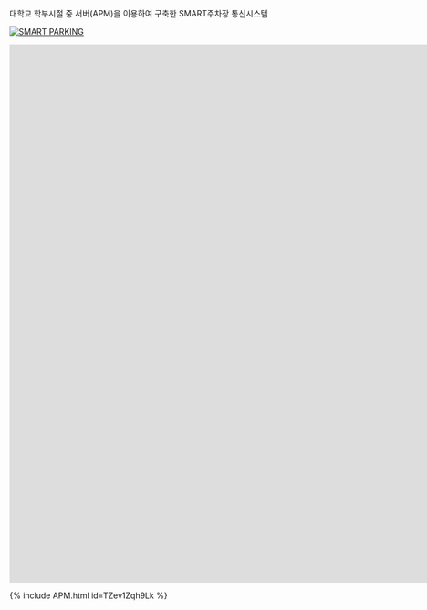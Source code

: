 대학교 학부시절 중 서버(APM)을 이용하여 구축한 SMART주차장 통신시스템



[![SMART PARKING](http://img.youtube.com/vi/TZev1Zqh9Lk/0.jpg)](https://youtu.be/TZev1Zqh9Lk?t=0s) 

<iframe width="2085" height="943" src="https://www.youtube.com/embed/TZev1Zqh9Lk" title="YouTube video player" frameborder="0" allow="accelerometer; autoplay; clipboard-write; encrypted-media; gyroscope; picture-in-picture" allowfullscreen></iframe>


  {% include APM.html id=TZev1Zqh9Lk %} 